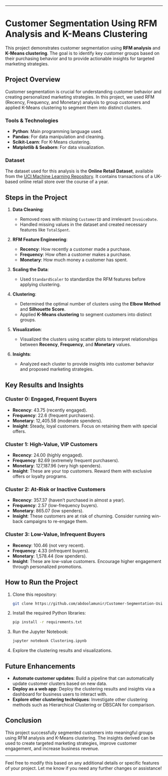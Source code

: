 
---

# Customer Segmentation Using RFM Analysis and K-Means Clustering

This project demonstrates customer segmentation using **RFM analysis** and **K-Means clustering**. The goal is to identify key customer groups based on their purchasing behavior and to provide actionable insights for targeted marketing strategies.

## Project Overview

Customer segmentation is crucial for understanding customer behavior and creating personalized marketing strategies. In this project, we used RFM (Recency, Frequency, and Monetary) analysis to group customers and applied K-Means clustering to segment them into distinct clusters.

### Tools & Technologies
- **Python**: Main programming language used.
- **Pandas**: For data manipulation and cleaning.
- **Scikit-Learn**: For K-Means clustering.
- **Matplotlib & Seaborn**: For data visualization.
  
### Dataset
The dataset used for this analysis is the **Online Retail Dataset**, available from the [UCI Machine Learning Repository](https://archive.ics.uci.edu/ml/datasets/Online+Retail). It contains transactions of a UK-based online retail store over the course of a year.

## Steps in the Project

1. **Data Cleaning**:
   - Removed rows with missing `CustomerID` and irrelevant `InvoiceDate`.
   - Handled missing values in the dataset and created necessary features like `TotalSpent`.

2. **RFM Feature Engineering**:
   - **Recency**: How recently a customer made a purchase.
   - **Frequency**: How often a customer makes a purchase.
   - **Monetary**: How much money a customer has spent.

3. **Scaling the Data**:
   - Used `StandardScaler` to standardize the RFM features before applying clustering.

4. **Clustering**:
   - Determined the optimal number of clusters using the **Elbow Method** and **Silhouette Score**.
   - Applied **K-Means clustering** to segment customers into distinct groups.

5. **Visualization**:
   - Visualized the clusters using scatter plots to interpret relationships between **Recency**, **Frequency**, and **Monetary** values.

6. **Insights**:
   - Analyzed each cluster to provide insights into customer behavior and proposed marketing strategies.

## Key Results and Insights

### Cluster 0: **Engaged, Frequent Buyers**
- **Recency**: 43.75 (recently engaged).
- **Frequency**: 22.6 (frequent purchasers).
- **Monetary**: 12,405.58 (moderate spenders).
- **Insight**: Steady, loyal customers. Focus on retaining them with special offers.

### Cluster 1: **High-Value, VIP Customers**
- **Recency**: 24.00 (highly engaged).
- **Frequency**: 82.69 (extremely frequent purchasers).
- **Monetary**: 127,187.96 (very high spenders).
- **Insight**: These are your top customers. Reward them with exclusive offers or loyalty programs.

### Cluster 2: **At-Risk or Inactive Customers**
- **Recency**: 357.37 (haven’t purchased in almost a year).
- **Frequency**: 2.57 (low-frequency buyers).
- **Monetary**: 865.07 (low spenders).
- **Insight**: These customers are at risk of churning. Consider running win-back campaigns to re-engage them.

### Cluster 3: **Low-Value, Infrequent Buyers**
- **Recency**: 100.46 (not very recent).
- **Frequency**: 4.33 (infrequent buyers).
- **Monetary**: 1,578.44 (low spenders).
- **Insight**: These are low-value customers. Encourage higher engagement through personalized promotions.

## How to Run the Project

1. Clone this repository:
   ```bash
   git clone https://github.com/abdoolamunir/Customer-Segmentation-Using-RFM-Analysis-and-K-Means-Clustering.git
   ```
   
2. Install the required Python libraries:
   ```bash
   pip install -r requirements.txt
   ```

3. Run the Jupyter Notebook:
   ```bash
   jupyter notebook Clustering.ipynb
   ```

4. Explore the clustering results and visualizations.

## Future Enhancements
- **Automate customer updates**: Build a pipeline that can automatically update customer clusters based on new data.
- **Deploy as a web app**: Deploy the clustering results and insights via a dashboard for business users to interact with.
- **Explore other clustering techniques**: Investigate other clustering methods such as Hierarchical Clustering or DBSCAN for comparison.

## Conclusion

This project successfully segmented customers into meaningful groups using RFM analysis and K-Means clustering. The insights derived can be used to create targeted marketing strategies, improve customer engagement, and increase business revenue.

---

Feel free to modify this based on any additional details or specific features of your project. Let me know if you need any further changes or assistance!
